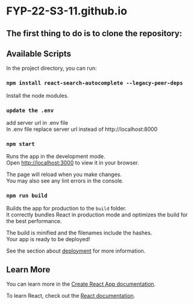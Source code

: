 # FYP-22-S3-11.github.io


## The first thing to do is to clone the repository:

## Available Scripts

In the project directory, you can run:

### `npm install react-search-autocomplete --legacy-peer-deps`

Install the node modules.

### `update the .env`

add server url in .env file <br>
In .env file replace server url instead of http://localhost:8000  


### `npm start`

Runs the app in the development mode. <br>
Open [http://localhost:3000](http://localhost:3000) to view it in your browser.

The page will reload when you make changes.<br>
You may also see any lint errors in the console.

### `npm run build`

Builds the app for production to the `build` folder.<br>
It correctly bundles React in production mode and optimizes the build for the best performance.

The build is minified and the filenames include the hashes.<br>
Your app is ready to be deployed!

See the section about [deployment](https://facebook.github.io/create-react-app/docs/deployment) for more information.

## Learn More

You can learn more in the [Create React App documentation](https://facebook.github.io/create-react-app/docs/getting-started).

To learn React, check out the [React documentation](https://reactjs.org/).
